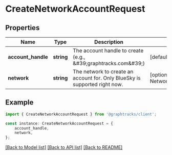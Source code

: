 # CreateNetworkAccountRequest


## Properties

Name | Type | Description | Notes
------------ | ------------- | ------------- | -------------
**account_handle** | **string** | The account handle to create (e.g., \&#39;graphtracks.com\&#39;) | [default to undefined]
**network** | **string** | The network to create an account for. Only BlueSky is supported right now. | [optional] [default to NetworkEnum_BlueSky]

## Example

```typescript
import { CreateNetworkAccountRequest } from '@graphtracks/client';

const instance: CreateNetworkAccountRequest = {
    account_handle,
    network,
};
```

[[Back to Model list]](../README.md#documentation-for-models) [[Back to API list]](../README.md#documentation-for-api-endpoints) [[Back to README]](../README.md)
